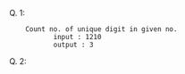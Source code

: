 Q. 1:

        Count no. of unique digit in given no.
               input : 1210
               output : 3

Q. 2:

       